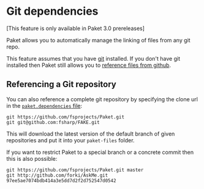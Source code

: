 # Git dependencies

[This feature is only available in Paket 3.0 prereleases]

Paket allows you to automatically manage the linking of files from any git repo.


This feature assumes that you have [git](https://git-scm.com/) installed.
If you don't have git installed then Paket still allows you to [reference files from github](github-dependencies.html).

## Referencing a Git repository

You can also reference a complete git repository by specifying the clone url in the [`paket.dependencies` file](dependencies-file.html):

    git https://github.com/fsprojects/Paket.git
    git git@github.com:fsharp/FAKE.git

This will download the latest version of the default branch of given repositories and put it into your `paket-files` folder.

If you want to restrict Paket to a special branch or a concrete commit then this is also possible:

    git https://github.com/fsprojects/Paket.git master
    git http://github.com/forki/AskMe.git 97ee5ae7074bdb414a3e5dd7d2f2d752547d0542
